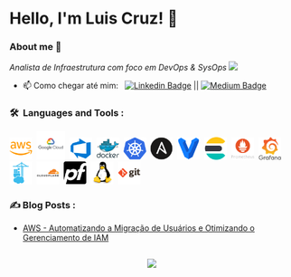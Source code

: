 # Hello, I'm Luis Cruz! :love_you_gesture:

### About me :bicyclist:
*Analista de Infraestrutura com foco em DevOps & SysOps* <img src="https://media.giphy.com/media/WUlplcMpOCEmTGBtBW/giphy.gif" width="30">

- 📫 Como chegar até mim: &nbsp; 
[![Linkedin Badge](https://img.shields.io/badge/-LuisCruz-blue?style=flat&logo=Linkedin&logoColor=white)](https://www.linkedin.com/in/luiscruzcwb/) || [![Medium Badge](https://img.shields.io/badge/-LuisCruz-black?style=flat&logo=Medium&logoColor=white)](https://medium.com/@luiscruzcwb)

### 🛠 &nbsp;Languages and Tools :

<p>
<img src="https://github.com/devicons/devicon/blob/master/icons/amazonwebservices/amazonwebservices-plain-wordmark.svg" title="AWS" alt="AWS" width="40" height="40"/>&nbsp;
<img src="https://github.com/devicons/devicon/blob/master/icons/googlecloud/googlecloud-original-wordmark.svg" title="GCP" alt="GCP" width="50" height="50"/>&nbsp;
<img src="https://github.com/devicons/devicon/blob/master/icons/azuredevops/azuredevops-plain.svg" title="Azure" alt="Azure" width="40" height="40"/>&nbsp;
<img src="https://github.com/devicons/devicon/blob/master/icons/docker/docker-original-wordmark.svg" title="Docker" alt="Docker" width="40" height="40"/>&nbsp;
<img src="https://github.com/devicons/devicon/blob/master/icons/kubernetes/kubernetes-original.svg" title="K8S" alt="K8S" width="40" height="40"/>&nbsp;
<img src="https://github.com/devicons/devicon/blob/master/icons/ansible/ansible-original.svg" title="Ansible" alt="Ansible" width="40" height="40"/>&nbsp;
<img src="https://github.com/devicons/devicon/blob/master/icons/vagrant/vagrant-original.svg" title="Vagrant" alt="Vagrant" width="40" height="40"/>&nbsp;
<img src="https://github.com/devicons/devicon/blob/master/icons/elasticsearch/elasticsearch-original.svg" title="ELK" alt="ELK" width="40" height="40"/>&nbsp;
<img src="https://github.com/devicons/devicon/blob/master/icons/prometheus/prometheus-original-wordmark.svg" title="Prometheus" alt="Prometheus" width="40" height="40"/>&nbsp;
<img src="https://github.com/devicons/devicon/blob/master/icons/grafana/grafana-original-wordmark.svg" title="Grafana" alt="Grafana" width="40" height="40"/>&nbsp;
<img src="https://github.com/devicons/devicon/blob/master/icons/portainer/portainer-original.svg" title="Portainer" alt="Portainer" width="40" height="40"/>&nbsp;
<img src="https://github.com/devicons/devicon/blob/master/icons/cloudflare/cloudflare-original-wordmark.svg" title="Cloudflare" alt="Cloudflare" width="40" height="40"/>&nbsp;
<img src="https://github.com/devicons/devicon/blob/master/icons/pfsense/pfsense-original.svg" title="pfSense" alt="pfSense" width="40" height="40"/>&nbsp;
<img src="https://github.com/devicons/devicon/blob/master/icons/linux/linux-original.svg" title="Linux" alt="Linux" width="40" height="40"/>&nbsp;
<img src="https://github.com/devicons/devicon/blob/master/icons/git/git-original-wordmark.svg" title="Git" alt="Git" width="40" height="40"/>&nbsp;


### ✍️ Blog Posts : 
- [AWS - Automatizando a Migração de Usuários e Otimizando o Gerenciamento de IAM](https://medium.com/@luiscruzcwb/automatizando-a-migra%C3%A7%C3%A3o-de-usu%C3%A1rios-e-otimizando-o-gerenciamento-de-iam-na-aws-607c975d7bc9)

##

<p align="center"><img src="https://media.giphy.com/media/M9gbBd9nbDrOTu1Mqx/giphy.gif" width="100"/></p>

<!-- <div style="display: flex; justify-content: center; align-items: center; height: 100vh;">
    <p align="center"><img src="https://github.com/luiscruzcwb/luiscruzcwb/blob/main/code2.gif?raw=true" width="950" height="450" alt="GIF"></p>
</div>
-->
